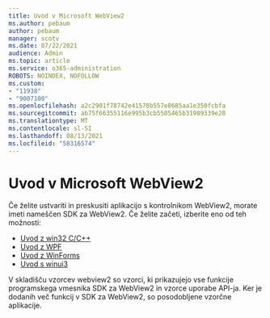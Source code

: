 ```yaml
---
title: Uvod v Microsoft WebView2
ms.author: pebaum
author: pebaum
manager: scotv
ms.date: 07/22/2021
audience: Admin
ms.topic: article
ms.service: o365-administration
ROBOTS: NOINDEX, NOFOLLOW
ms.custom:
- "11938"
- "9007100"
ms.openlocfilehash: a2c2901f78742e41578b557e8685aa1e350fcbfa
ms.sourcegitcommit: ab75f66355116e995b3cb5505465b31989339e28
ms.translationtype: MT
ms.contentlocale: sl-SI
ms.lasthandoff: 08/13/2021
ms.locfileid: "58316574"
---
```

# <a name="get-started-with-microsoft-webview2"></a>Uvod v Microsoft WebView2

Če želite ustvariti in preskusiti aplikacijo s kontrolnikom WebView2, morate imeti nameščen SDK za WebView2. Če želite začeti, izberite eno od teh možnosti:

- [Uvod z win32 C/C++](https://docs.microsoft.com/microsoft-edge/webview2/get-started/win32)
- [Uvod z WPF](https://docs.microsoft.com/microsoft-edge/webview2/get-started/wpf)
- [Uvod z WinForms](https://docs.microsoft.com/microsoft-edge/webview2/get-started/winforms)
- [Uvod s winui3](https://docs.microsoft.com/microsoft-edge/webview2/get-started/winui)

V skladišču vzorcev webview2 so vzorci, ki prikazujejo vse funkcije programskega vmesnika SDK za WebView2 in vzorce uporabe API-ja. Ker je dodanih več funkcij v SDK za WebView2, so posodobljene vzorčne aplikacije.

